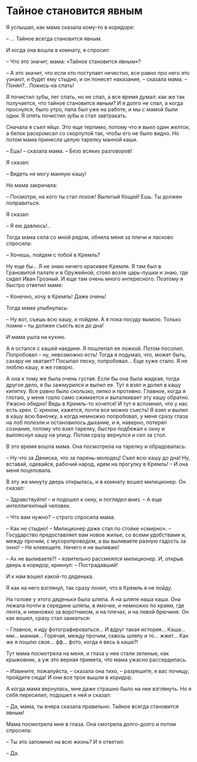 # Тайное становится явным

Я услышал, как мама сказала кому-то в коридоре:

– … Тайное всегда становится явным.

И когда она вошла в комнату, я спросил:

– Что это значит, мама: «Тайное становится явным»?

– А это значит, что если кто поступает нечестно, все равно про него это узнают, и будет ему стыдно, и он понесет наказание, – сказала мама. – Понял?.. Ложись-ка спать!

Я почистил зубы, лег спать, но не спал, а все время думал: как же так получается, что тайное становится явным? И я долго не спал, а когда проснулся, было утро, папа был уже на работе, и мы с мамой были одни. Я опять почистил зубы и стал завтракать.

Сначала я съел яйцо. Это еще терпимо, потому что я выел один желток, а белок раскромсал со скорлупой так, чтобы его не было видно. Но потом мама принесла целую тарелку манной каши.

– Ешь! – сказала мама. – Безо всяких разговоров!

Я сказал:

– Видеть не могу манную кашу!

Но мама закричала:

– Посмотри, на кого ты стал похож! Вылитый Кощей! Ешь. Ты должен поправиться.

Я сказал:

– Я ею давлюсь!..

Тогда мама села со мной рядом, обняла меня за плечи и ласково спросила:

– Хочешь, пойдем с тобой в Кремль?

Ну еще бы… Я не знаю ничего красивее Кремля. Я там был в Грановитой палате и в Оружейной, стоял возле царь-пушки и знаю, где сидел Иван Грозный. И еще там очень много интересного. Поэтому я быстро ответил маме:

– Конечно, хочу в Кремль! Даже очень!

Тогда мама улыбнулась:

– Ну вот, съешь всю кашу, и пойдем. А я пока посуду вымою. Только помни – ты должен съесть все до дна!

И мама ушла на кухню.

А я остался с кашей наедине. Я пошлепал ее ложкой. Потом посолил. Попробовал – ну, невозможно есть! Тогда я подумал, что, может быть, сахару не хватает? Посыпал песку, попробовал… Еще хуже стало. Я не люблю кашу, я же говорю.

А она к тому же была очень густая. Если бы она была жидкая, тогда другое дело, я бы зажмурился и выпил ее. Тут я взял и долил в кашу кипятку. Все равно было скользко, липко и противно. Главное, когда я глотаю, у меня горло само сжимается и выталкивает эту кашу обратно. Ужасно обидно! Ведь в Кремль-то хочется! И тут я вспомнил, что у нас есть хрен. С хреном, кажется, почти все можно съесть! Я взял и вылил в кашу всю баночку, а когда немножко попробовал, у меня сразу глаза на лоб полезли и остановилось дыхание, и я, наверно, потерял сознание, потому что взял тарелку, быстро подбежал к окну и выплеснул кашу на улицу. Потом сразу вернулся и сел за стол.

В это время вошла мама. Она посмотрела на тарелку и обрадовалась:

– Ну что за Дениска, что за парень-молодец! Съел всю кашу до дна! Ну, вставай, одевайся, рабочий народ, идем на прогулку в Кремль! – И она меня поцеловала.

В эту же минуту дверь открылась, и в комнату вошел милиционер. Он сказал:

– Здравствуйте! – и подошел к окну, и поглядел вниз. – А еще интеллигентный человек.

– Что вам нужно? – строго спросила мама.

– Как не стыдно! – Милиционер даже стал по стойке «смирно». – Государство предоставляет вам новое жилье, со всеми удобствами и, между прочим, с мусоропроводом, а вы выливаете разную гадость за окно!
– Не клевещите. Ничего я не выливаю!

– Ах не выливаете?! – язвительно рассмеялся милиционер. И, открыв дверь в коридор, крикнул: – Пострадавший!

И к нам вошел какой-то дяденька.

Я как на него взглянул, так сразу понял, что в Кремль я не пойду.

На голове у этого дяденьки была шляпа. А на шляпе наша каша. Она лежала почти в середине шляпы, в ямочке, и немножко по краям, где лента, и немножко за воротником, и на плечах, и на левой брючине. Он как вошел, сразу стал заикаться:

– Главное, я иду фотографироваться… И вдруг такая история… Каша… мм… манная… Горячая, между прочим, сквозь шляпу и то… жжет… Как же я пошлю свое… фф… фото, когда я весь в каше?!

Тут мама посмотрела на меня, и глаза у нее стали зеленые, как крыжовник, а уж это верная примета, что мама ужасно рассердилась.

– Извините, пожалуйста, – сказала она тихо, – разрешите, я вас почищу, пройдите сюда!
И они все трое вышли в коридор.

А когда мама вернулась, мне даже страшно было на нее взглянуть. Но я себя пересилил, подошел к ней и сказал:

– Да, мама, ты вчера сказала правильно. Тайное всегда становится явным!

Мама посмотрела мне в глаза. Она смотрела долго-долго и потом спросила:

– Ты это запомнил на всю жизнь? И я ответил:

– Да.
